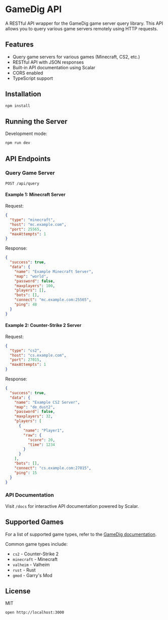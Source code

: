 # GameDig API

A RESTful API wrapper for the GameDig game server query library. This API allows you to query various game servers remotely using HTTP requests.

## Features

- Query game servers for various games (Minecraft, CS2, etc.)
- RESTful API with JSON responses
- Built-in API documentation using Scalar
- CORS enabled
- TypeScript support

## Installation

```bash
npm install
```

## Running the Server

Development mode:
```bash
npm run dev
```

## API Endpoints

### Query Game Server

`POST /api/query`

#### Example 1: Minecraft Server

Request:
```json
{
  "type": "minecraft",
  "host": "mc.example.com",
  "port": 25565,
  "maxAttempts": 1
}
```

Response:
```json
{
  "success": true,
  "data": {
    "name": "Example Minecraft Server",
    "map": "world",
    "password": false,
    "maxplayers": 100,
    "players": [],
    "bots": [],
    "connect": "mc.example.com:25565",
    "ping": 48
  }
}
```

#### Example 2: Counter-Strike 2 Server

Request:
```json
{
  "type": "cs2",
  "host": "cs.example.com",
  "port": 27015,
  "maxAttempts": 1
}
```

Response:
```json
{
  "success": true,
  "data": {
    "name": "Example CS2 Server",
    "map": "de_dust2",
    "password": false,
    "maxplayers": 32,
    "players": [
      {
        "name": "Player1",
        "raw": {
          "score": 20,
          "time": 1234
        }
      }
    ],
    "bots": [],
    "connect": "cs.example.com:27015",
    "ping": 15
  }
}
```

### API Documentation

Visit `/docs` for interactive API documentation powered by Scalar.

## Supported Games

For a list of supported game types, refer to the [GameDig documentation](https://github.com/gamedig/node-gamedig#games-list).

Common game types include:
- `cs2` - Counter-Strike 2
- `minecraft` - Minecraft
- `valheim` - Valheim
- `rust` - Rust
- `gmod` - Garry's Mod

## License

MIT

```
open http://localhost:3000